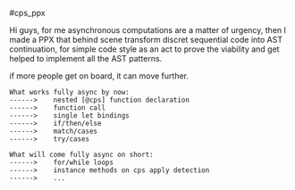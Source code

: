 #cps_ppx

Hi guys, for me asynchronous computations are a matter of urgency, then I made a PPX that behind scene transform discret sequential code into AST continuation, for simple code style as an act to prove the viability and get helped to implement all the AST patterns.

if more people get on board, it can move further.

```
What works fully async by now:
------>    nested [@cps] function declaration
------>    function call
------>    single let bindings
------>    if/then/else
------>    match/cases
------>    try/cases

What will come fully async on short:
------>    for/while loops
------>    instance methods on cps apply detection
------>    ...
```